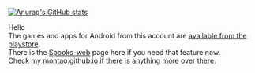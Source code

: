 [![Anurag's GitHub stats](https://github-readme-stats.vercel.app/api?username=montao)](https://github.com/anuraghazra/github-readme-stats) 

Hello  
The games and apps for Android from this account are [available from the playstore](https://play.google.com/store/apps/dev?id=8266548406665038333).  
There is the [Spooks-web](https://montao.github.io/spooks-web/) page here if you need that feature now.  
Check my [montao.github.io](https://montao.github.io/) if there is anything more over there.  

